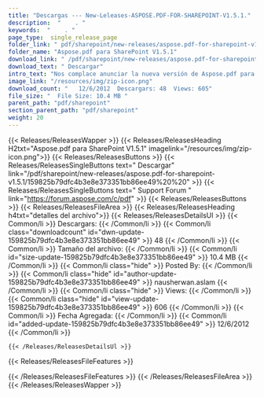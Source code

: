 ```yaml
---
title: "Descargas --- New-Leleases-ASPOSE.PDF-FOR-SHAREPOINT-V1.5.1." 
description:  "    . " 
keywords:  "    . " 
page_type:  single_release_page
folder_link: " pdf/sharepoint/new-releases/aspose.pdf-for-sharepoint-v1.5.1/"
folder_name: "Aspose.pdf para SharePoint V1.5.1"
download_link: " /pdf/sharepoint/new-releases/aspose.pdf-for-sharepoint-v1.5.1/159825b79dfc4b3e8e373351bb86ee49"
download_text: " Descargar"
intro_text: "Nos complace anunciar la nueva versión de Aspose.pdf para SharePoint V1.5.1 W ..."
image_link: "/resources/img/zip-icon.png"
download_count: "   12/6/2012  Descargars: 48  Views: 605"
file_size: "  File Size: 10.4 MB "
parent_path: "pdf/sharepoint"
section_parent_path: "pdf/sharepoint"
weight: 20
---
```


{{< Releases/ReleasesWapper >}}
  {{< Releases/ReleasesHeading H2txt="Aspose.pdf para SharePoint V1.5.1" imagelink="/resources/img/zip-icon.png">}}
  {{< Releases/ReleasesButtons >}}
    {{< Releases/ReleasesSingleButtons text=" Descargar" link="/pdf/sharepoint/new-releases/aspose.pdf-for-sharepoint-v1.5.1/159825b79dfc4b3e8e373351bb86ee49%20%20" >}}
    {{< Releases/ReleasesSingleButtons text=" Support Forum " link="https://forum.aspose.com/c/pdf" >}}
  {{< Releases/ReleasesButtons >}}
  {{< Releases/ReleasesFileArea >}}
    {{< Releases/ReleasesHeading h4txt="detalles del archivo">}}
    {{< Releases/ReleasesDetailsUl >}}
            {{< Common/li  >}} Descargars: {{< /Common/li >}} 
      {{< Common/li class="downloadcount" id="dwn-update-159825b79dfc4b3e8e373351bb86ee49" >}} 48 {{< /Common/li >}} 
      {{< Common/li  >}} Tamaño del archivo: {{< /Common/li >}} 
      {{< Common/li id="size-update-159825b79dfc4b3e8e373351bb86ee49" >}} 10.4 MB {{< /Common/li >}} 
      {{< Common/li  class="hide" >}} Posted By: {{< /Common/li >}} 
      {{< Common/li class="hide" id="author-update-159825b79dfc4b3e8e373351bb86ee49" >}} nausherwan.aslam {{< /Common/li >}} 
      {{< Common/li class="hide"  >}} Views: {{< /Common/li >}} 
      {{< Common/li class="hide" id="view-update-159825b79dfc4b3e8e373351bb86ee49" >}} 606 {{< /Common/li >}} 
      {{< Common/li  >}} Fecha Agregada: {{< /Common/li >}} 
      {{< Common/li id="added-update-159825b79dfc4b3e8e373351bb86ee49" >}} 12/6/2012 {{< /Common/li >}} 

    {{< /Releases/ReleasesDetailsUl >}}

  {{< Releases/ReleasesFileFeatures >}}
      
  {{< /Releases/ReleasesFileFeatures >}}
 {{< /Releases/ReleasesFileArea >}}
{{< /Releases/ReleasesWapper >}}


